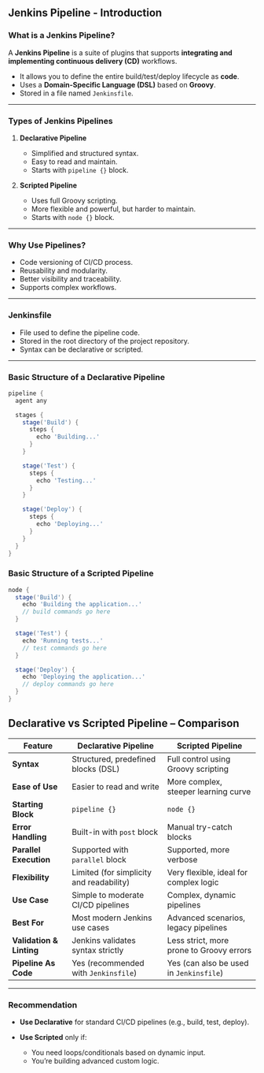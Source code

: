 ## **Jenkins Pipeline - Introduction**

### What is a Jenkins Pipeline?

A **Jenkins Pipeline** is a suite of plugins that supports **integrating and implementing continuous delivery (CD)** workflows.

* It allows you to define the entire build/test/deploy lifecycle as **code**.
* Uses a **Domain-Specific Language (DSL)** based on **Groovy**.
* Stored in a file named `Jenkinsfile`.

---

### Types of Jenkins Pipelines

1. **Declarative Pipeline**

   * Simplified and structured syntax.
   * Easy to read and maintain.
   * Starts with `pipeline {}` block.

2. **Scripted Pipeline**

   * Uses full Groovy scripting.
   * More flexible and powerful, but harder to maintain.
   * Starts with `node {}` block.

---

### Why Use Pipelines?

* Code versioning of CI/CD process.
* Reusability and modularity.
* Better visibility and traceability.
* Supports complex workflows.

---

### Jenkinsfile

* File used to define the pipeline code.
* Stored in the root directory of the project repository.
* Syntax can be declarative or scripted.

---

### Basic Structure of a Declarative Pipeline

```groovy
pipeline {
  agent any

  stages {
    stage('Build') {
      steps {
        echo 'Building...'
      }
    }

    stage('Test') {
      steps {
        echo 'Testing...'
      }
    }

    stage('Deploy') {
      steps {
        echo 'Deploying...'
      }
    }
  }
}
```

### Basic Structure of a Scripted Pipeline
```groovy
node {
  stage('Build') {
    echo 'Building the application...'
    // build commands go here
  }

  stage('Test') {
    echo 'Running tests...'
    // test commands go here
  }

  stage('Deploy') {
    echo 'Deploying the application...'
    // deploy commands go here
  }
}

```
## **Declarative vs Scripted Pipeline – Comparison**

| Feature                  | Declarative Pipeline                     | Scripted Pipeline                        |
| ------------------------ | ---------------------------------------- | ---------------------------------------- |
| **Syntax**               | Structured, predefined blocks (DSL)      | Full control using Groovy scripting      |
| **Ease of Use**          | Easier to read and write                 | More complex, steeper learning curve     |
| **Starting Block**       | `pipeline {}`                            | `node {}`                                |
| **Error Handling**       | Built-in with `post` block               | Manual try-catch blocks                  |
| **Parallel Execution**   | Supported with `parallel` block          | Supported, more verbose                  |
| **Flexibility**          | Limited (for simplicity and readability) | Very flexible, ideal for complex logic   |
| **Use Case**             | Simple to moderate CI/CD pipelines       | Complex, dynamic pipelines               |
| **Best For**             | Most modern Jenkins use cases            | Advanced scenarios, legacy pipelines     |
| **Validation & Linting** | Jenkins validates syntax strictly        | Less strict, more prone to Groovy errors |
| **Pipeline As Code**     | Yes (recommended with `Jenkinsfile`)     | Yes (can also be used in `Jenkinsfile`)  |

---

### Recommendation

* **Use Declarative** for standard CI/CD pipelines (e.g., build, test, deploy).
* **Use Scripted** only if:

  * You need loops/conditionals based on dynamic input.
  * You’re building advanced custom logic.

